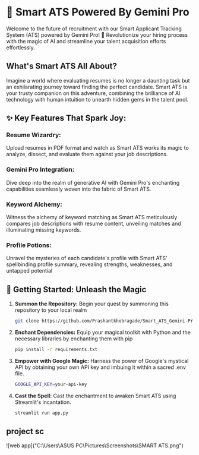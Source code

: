 # 🚀 Smart ATS Powered By Gemini Pro

Welcome to the future of recruitment with our Smart Applicant Tracking System (ATS) powered by Gemini Pro! 🌟 Revolutionize your hiring process with the magic of AI and streamline your talent acquisition efforts effortlessly.


## What's Smart ATS All About?

Imagine a world where evaluating resumes is no longer a daunting task but an exhilarating journey toward finding the perfect candidate. Smart ATS is your trusty companion on this adventure, combining the brilliance of AI technology with human intuition to unearth hidden gems in the talent pool.


## ✨ Key Features That Spark Joy:
  ### **Resume Wizardry:**
  Upload resumes in PDF format and watch as Smart ATS works its magic to analyze, dissect, and evaluate them against your job descriptions.
  
  ### **Gemini Pro Integration:** 
  Dive deep into the realm of generative AI with Gemini Pro's enchanting capabilities seamlessly woven into the fabric of Smart ATS.
  
  ### **Keyword Alchemy:** 
  Witness the alchemy of keyword matching as Smart ATS meticulously compares job descriptions with resume content, unveiling matches and illuminating missing keywords.
  
  ### **Profile Potions:** 
  Unravel the mysteries of each candidate's profile with Smart ATS' spellbinding profile summary, revealing strengths, weaknesses, and untapped potential


## 🌟 Getting Started: Unleash the Magic
1. **Summon the Repository:** Begin your quest by summoning this repository to your local realm
   ```bash
   git clone https://github.com/Prashantkhobragade/Smart_ATS_Gemini-Pro.git
   ```

2. **Enchant Dependencies:** Equip your magical toolkit with Python and the necessary libraries by enchanting them with pip
   ```bash
   pip install -r requirements.txt
   ```

3. **Empower with Google Magic:** Harness the power of Google's mystical API by obtaining your own API key and imbuing it within a sacred .env file.
   ```bash
   GOOGLE_API_KEY=your-api-key
   ```

4. **Cast the Spell:** Cast the enchantment to awaken Smart ATS using Streamlit's incantation.
   ```bash
   streamlit run app.py

   ```

## project sc
![web app]("C:\Users\ASUS PC\Pictures\Screenshots\SMART ATS.png")